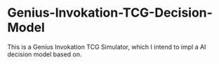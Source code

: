 # Genius-Invokation-TCG-Decision-Model
This is a Genius Invokation TCG Simulator, which I intend to impl a AI decision model based on.
